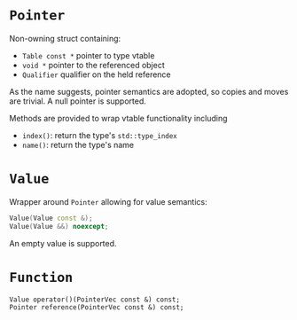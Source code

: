 

# `Pointer`

Non-owning struct containing:
- `Table const *` pointer to type vtable
- `void *` pointer to the referenced object
- `Qualifier` qualifier on the held reference

As the name suggests, pointer semantics are adopted, so copies and moves are trivial. A null pointer is supported.

Methods are provided to wrap vtable functionality including
- `index()`: return the type's `std::type_index`
- `name()`: return the type's name

# `Value`

Wrapper around `Pointer` allowing for value semantics:
```c++
Value(Value const &);
Value(Value &&) noexcept;
```

An empty value is supported.

# `Function`
```
Value operator()(PointerVec const &) const;
Pointer reference(PointerVec const &) const;
```